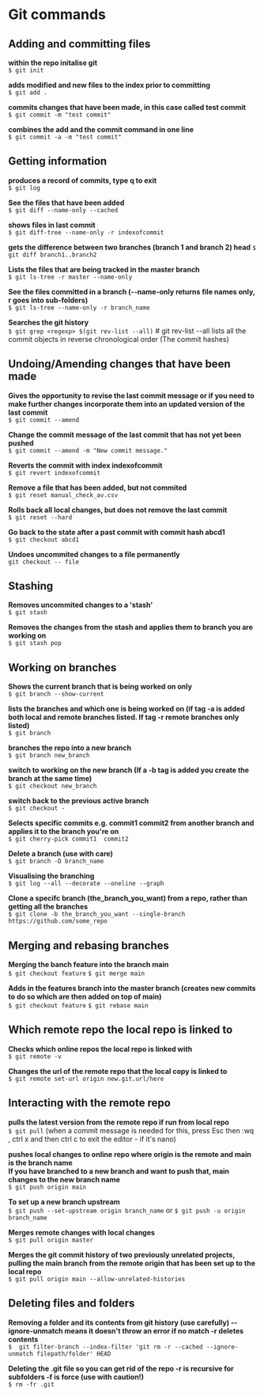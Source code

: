 # Git commands

## Adding and committing files

**within the repo initalise git**\
`$ git init`

**adds modified and new files to the index prior to committing**\
`$ git add .`

**commits changes that have been made, in this case called test commit**\
`$ git commit -m "test commit"`

**combines the add and the commit command in one line**\
`$ git commit -a -m "test commit"`

## Getting information

**produces a record of commits, type q to exit**\
`$ git log`

**See the files that have been added**\
`$ git diff --name-only --cached`

**shows files in last commit**\
`$ git diff-tree --name-only -r indexofcommit`

**gets the difference between two branches (branch 1 and branch 2) head**
`$ git diff branch1..branch2`

**Lists the files that are being tracked in the master branch**\
`$ git ls-tree -r master --name-only`

**See the files committed in a branch (--name-only returns file names only, r goes into sub-folders)**\
`$ git ls-tree --name-only -r branch_name`

**Searches the git history**\
`$ git grep <regexp> $(git rev-list --all)` # git rev-list --all lists all the commit objects in reverse chronological order (The commit hashes)


## Undoing/Amending changes that have been made

**Gives the opportunity to revise the last commit message or if you need to**\
**make further changes incorporate them into an updated version of the last commit**\
`$ git commit --amend`

**Change the commit message of the last commit that has not yet been pushed**\
`$ git commit --amend -m "New commit message."`

**Reverts the commit with index indexofcommit**\
`$ git revert indexofcommit`

**Remove a file that has been added, but not commited**\
`$ git reset manual_check_av.csv`

**Rolls back all local changes, but does not remove the last commit**\
`$ git reset --hard`

**Go back to the state after a past commit with commit hash abcd1**\
`$ git checkout abcd1`

**Undoes uncommited changes to a file permanently**\
`git checkout -- file`

## Stashing

**Removes uncommited changes to a 'stash'**\
`$ git stash`

**Removes the changes from the stash and applies them to branch you are working on**\
`$ git stash pop`

## Working on branches

**Shows the current branch that is being worked on only**\
`$ git branch --show-current`

**lists the branches and which one is being worked on (if tag -a is added both local and remote branches listed. If tag -r remote branches only listed)**\
`$ git branch`

**branches the repo into a new branch**\
`$ git branch new_branch`

**switch to working on the new branch (If a -b tag is added you create the branch at the same time)**\
`$ git checkout new_branch`

**switch back to the previous active branch**\
`$ git checkout -`

**Selects specific commits e.g. commit1  commit2 from another branch and applies it to the branch you're on**\
`$ git cherry-pick commit1  commit2`

**Delete a branch (use with care)**\
`$ git branch -D branch_name`

**Visualising the branching**\
`$ git log --all --decorate --oneline --graph`

**Clone a specifc branch (the_branch_you_want) from a repo, rather than getting all the branches**\
`$ git clone -b the_branch_you_want --single-branch https://github.com/some_repo`

## Merging and rebasing branches

**Merging the banch feature into the branch main**\
`$ git checkout feature`
`$ git merge main`

**Adds in the features branch into the master branch (creates new commits to do so which are then added on top of main)**\
`$ git checkout feature`
`$ git rebase main`

## Which remote repo the local repo is linked to 

**Checks which online repos the local repo is linked with**\
`$ git remote -v`

**Changes the url of the remote repo that the local copy is linked to**\
`$ git remote set-url origin new.git.url/here`

## Interacting with the remote repo

**pulls the latest version from the remote repo if run from local repo**\
`$ git pull` (when a commit message is needed for this, press Esc then :wq , ctrl x and then ctrl c to exit the editor - if it's nano)

**pushes local changes to online repo where origin is the remote and main is the branch name**\
**If you have branched to a new branch and want to push that, main changes to the new branch name**\
`$ git push origin main`

**To set up a new branch upstream**\
`$ git push --set-upstream origin branch_name` or `$ git push -u origin branch_name`

**Merges remote changes with local changes**\
`$ git pull origin master`

**Merges the git commit history of two previously unrelated projects, pulling the main branch from the remote origin that has been set up to the local repo**\
`$ git pull origin main --allow-unrelated-histories`

## Deleting files and folders

**Removing a folder and its contents from git history (use carefully) --ignore-unmatch means it doesn't throw an error if no match -r deletes contents**\
`$  git filter-branch --index-filter 'git rm -r --cached --ignore-unmatch filepath/folder' HEAD`

**Deleting the .git file so you can get rid of the repo  -r is recursive for subfolders -f is force (use with caution!)**\
`$ rm -fr .git`



